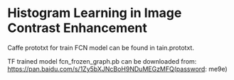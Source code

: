 # Histogram Learning in Image Contrast Enhancement

Caffe prototxt for train FCN model can be found in tain.prototxt.

TF trained model fcn_frozen_graph.pb can be downloaded from: https://pan.baidu.com/s/1Zy5bXJNcBoH9NDuMEGzMFQ(password: me9e)
